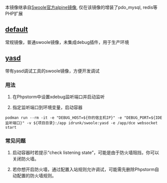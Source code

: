 本镜像继承自[Swoole官方alpine镜像](https://github.com/swoole/docker-swoole/tree/master/dockerfiles/latest/php8.0/alpine), 仅在该镜像的增装了pdo_mysql, redis等PHP扩展

## [default]()

常规镜像，普通swoole镜像，未集成debug插件，用于生产环境

## [yasd]()

带有yasd调试工具的swoole镜像，方便开发调试

### 用法

1. 在Phpstorm中设置xdebug监听端口并启动监听

2. 指定监听端口到环境变量，启动容器
```
podman run --rm -it -e "DEBUG_HOST=${你的宿主机IP}" -e "DEBUG_PORT=${IDE监听端口}" -v ${项目目录}:/app idrunk/swoole:yasd -e /app/dce websocket start
```

### 常见问题

1. 启动容器时若提示“check listening state”，可能是由于防火墙阻挡，你可以关闭防火墙。

2. 若你想开启防火墙，通过配置入站规则允许调试，可能需先删除Phpstorm自动配置的防火墙规则。